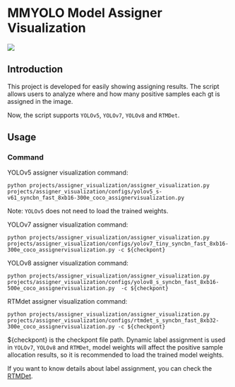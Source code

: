 # MMYOLO Model Assigner Visualization

<img src="https://user-images.githubusercontent.com/40284075/208255302-dbcf8cb0-b9d1-495f-8908-57dd2370dba8.png"/>

## Introduction

This project is developed for easily showing assigning results. The script allows users to analyze where and how many positive samples each gt is assigned in the image.

Now, the script supports `YOLOv5`, `YOLOv7`, `YOLOv8` and `RTMDet`.

## Usage

### Command

YOLOv5 assigner visualization command:

```shell
python projects/assigner_visualization/assigner_visualization.py projects/assigner_visualization/configs/yolov5_s-v61_syncbn_fast_8xb16-300e_coco_assignervisualization.py
```

Note: `YOLOv5` does not need to load the trained weights.

YOLOv7 assigner visualization command:

```shell
python projects/assigner_visualization/assigner_visualization.py projects/assigner_visualization/configs/yolov7_tiny_syncbn_fast_8xb16-300e_coco_assignervisualization.py -c ${checkpont}
```

YOLOv8 assigner visualization command:

```shell
python projects/assigner_visualization/assigner_visualization.py projects/assigner_visualization/configs/yolov8_s_syncbn_fast_8xb16-500e_coco_assignervisualization.py  -c ${checkpont}
```

RTMdet assigner visualization command:

```shell
python projects/assigner_visualization/assigner_visualization.py projects/assigner_visualization/configs/rtmdet_s_syncbn_fast_8xb32-300e_coco_assignervisualization.py -c ${checkpont}
```

${checkpont} is the checkpont file path. Dynamic label assignment is used in `YOLOv7`, `YOLOv8` and `RTMDet`, model weights will affect the positive sample allocation results, so it is recommended to load the trained model weights.

If you want to know details about label assignment, you can check the [RTMDet](https://mmyolo.readthedocs.io/zh_CN/latest/algorithm_descriptions/rtmdet_description.html#id5).
